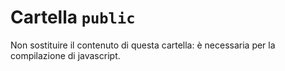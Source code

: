 # Cartella `public`

Non sostituire il contenuto di questa cartella: è necessaria per la compilazione di javascript.